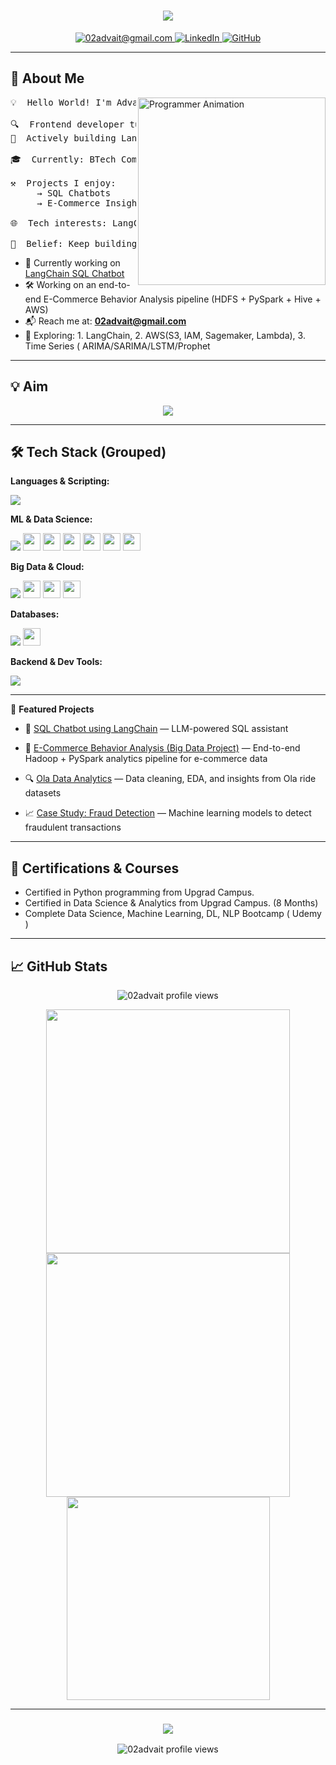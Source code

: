 <h1 align="center">
  <img src="https://readme-typing-svg.herokuapp.com/?font=Fira+Code&size=32&pause=1000&center=true&vCenter=true&width=700&lines=Hi+there!+I'm+Advait+Patil+%F0%9F%91%8B;AI+ML+Developer;LangChain+Explorer;Big+Data+Engineer"/>
</h1>

<p align="center">
  <a href="mailto:02advait@gmail.com">
    <img src="https://img.shields.io/badge/Gmail-DB4437?style=for-the-badge&logo=gmail&logoColor=white" alt="02advait@gmail.com" />
  </a>
  <a href="https://www.linkedin.com/in/02advait/" target="_blank">
    <img src="https://img.shields.io/badge/LinkedIn-0A66C2?style=for-the-badge&logo=linkedin&logoColor=white" alt="LinkedIn" />
  </a>
  <a href="https://github.com/02advait" target="_blank">
    <img src="https://img.shields.io/badge/GitHub-24292E?style=for-the-badge&logo=github&logoColor=white" alt="GitHub" />
  </a>
</p>

---

<h2>🚀 About Me</h2>

<img align="right" alt="Programmer Animation" width="300" src="https://media.giphy.com/media/qgQUggAC3Pfv687qPC/giphy.gif">


<pre>
💡  Hello World! I'm Advait Patil

🔍  Frontend developer turned ML enthusiast working on scalable data-driven solutions.
🔗  Actively building LangChain-based AI assistants and working on Big Data projects using AWS.

🎓  Currently: BTech Computer Engineering | Learning LangChain, LLMs, Big Data tools

⚒️  Projects I enjoy:
     → SQL Chatbots        → Time Series Forecasting
     → E-Commerce Insights → Data Pipelines with AWS

🌐  Tech interests: LangChain · LLMs · AWS · Spark · Pandas · Streamlit · Flask

🧠  Belief: Keep building, keep breaking, and always keep learning.
</pre>

- 🔭 Currently working on [LangChain SQL Chatbot](https://github.com/02advait/SQL-Chatbot-using-LangChain)
- 🛠️ Working on an end-to-end E-Commerce Behavior Analysis pipeline (HDFS + PySpark + Hive + AWS)
- 📬 Reach me at: **02advait@gmail.com**
- 🌱 Exploring:
        1. LangChain,
        2. AWS(S3, IAM, Sagemaker, Lambda),
        3. Time Series ( ARIMA/SARIMA/LSTM/Prophet

---

<h2>💡 Aim </h2>

<p align="center">
  <img src="https://readme-typing-svg.herokuapp.com/?font=Fira+Code&size=24&pause=2000&center=true&vCenter=true&width=800&lines=Learning+never+stops.;LLMs+for+real+impact.;Code.+Train.+Ship.+Repeat.;Big+Data.+Smart+Decisions."/>
</p>

---

<h2>🛠️ Tech Stack (Grouped)</h2>

**Languages & Scripting:**
<div>
  <img src="https://skillicons.dev/icons?i=python,java,html,css,javascript"/>
</div>

**ML & Data Science:**
<div>
  <img src="https://skillicons.dev/icons?i=jupyter"/>
  <img src="https://img.shields.io/badge/Pandas-150458?style=for-the-badge&logo=pandas&logoColor=white" height="28"/>
  <img src="https://img.shields.io/badge/Numpy-013243?style=for-the-badge&logo=numpy&logoColor=white" height="28"/>
  <img src="https://img.shields.io/badge/Scikit--Learn-F7931E?style=for-the-badge&logo=scikitlearn&logoColor=white" height="28"/>
  <img src="https://img.shields.io/badge/Seaborn-3776AB?style=for-the-badge&logo=python&logoColor=white" height="28"/>
  <img src="https://img.shields.io/badge/TensorFlow-FF6F00?style=for-the-badge&logo=tensorflow&logoColor=white" height="28"/>
  <img src="https://img.shields.io/badge/PyTorch-EE4C2C?style=for-the-badge&logo=pytorch&logoColor=white" height="28"/>
</div>

**Big Data & Cloud:**
<div>
  <img src="https://skillicons.dev/icons?i=aws,docker"/>
  <img src="https://img.shields.io/badge/Apache%20Spark-FDEE21?style=for-the-badge&logo=apachespark&logoColor=black" height="28"/>
  <img src="https://img.shields.io/badge/HDFS-FFA500?style=for-the-badge&logo=apache&logoColor=white" height="28"/>
  <img src="https://img.shields.io/badge/Hive-FFDC00?style=for-the-badge&logo=apachehive&logoColor=black" height="28"/>
</div>

**Databases:**
<div>
  <img src="https://skillicons.dev/icons?i=mysql,mongodb,sqlite"/>
  <img src="https://img.shields.io/badge/Cassandra-1287B1?style=for-the-badge&logo=apachecassandra&logoColor=white" height="28"/>
</div>

**Backend & Dev Tools:**
<div>
  <img src="https://skillicons.dev/icons?i=flask,git,github,vscode,postman,linux"/>
</div>

---

📂 **Featured Projects**

- 💬 [SQL Chatbot using LangChain](https://github.com/02advait/SQL-Chatbot-using-LangChain) — LLM-powered SQL assistant  

- 🛒 [E-Commerce Behavior Analysis (Big Data Project)](https://github.com/02advait/E-commerce-Analytics-Predictive-Platform-) — End-to-end Hadoop + PySpark analytics pipeline for e-commerce data  

- 🔍 [Ola Data Analytics](https://github.com/02advait/Ola-Data-Analytics) — Data cleaning, EDA, and insights from Ola ride datasets  

- 📈 [Case Study: Fraud Detection](https://github.com/02advait/Case_Study_Fraud_Detection) — Machine learning models to detect fraudulent transactions  

---

<h2>📜 Certifications & Courses</h2>

- Certified in Python programming from Upgrad Campus.
- Certified in Data Science & Analytics from Upgrad Campus. (8 Months) 
- Complete Data Science, Machine Learning, DL, NLP Bootcamp ( Udemy ) 

---

<h2>📈 GitHub Stats</h2>

<p align="center">
  <img src="https://komarev.com/ghpvc/?username=02advait&label=Profile+Views&color=0e75b6&style=flat" alt="02advait profile views"/>
</p>

<div align="center">
  <img width=390 src="https://streak-stats.demolab.com?user=02advait&theme=tokyonight&hide_border=true" />
  <img width=390 src="https://github-readme-stats.vercel.app/api?username=02advait&show_icons=true&theme=tokyonight&hide_border=true" />
</div>
<div align="center">
  <img width=325 src="https://github-readme-stats.vercel.app/api/top-langs/?username=02advait&layout=compact&theme=tokyonight&hide_border=true" />
</div>

---

<h3 align="center">
  <img src="https://readme-typing-svg.herokuapp.com/?font=Righteous&size=25&center=true&vCenter=true&width=500&height=70&duration=4000&lines=Thanks+for+stopping+by!+%e2%9c%8c%ef%b8%8f;+Let's+connect+on+LinkedIn!">
</h3>

<p align="center">
  <img src="https://komarev.com/ghpvc/?username=02advait&label=Profile+Views&color=0e75b6&style=flat" alt="02advait profile views"/>
</p>
